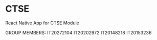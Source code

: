 # CTSE
React Native App for CTSE Module


GROUP MEMBERS:
IT20272104
IT20202972
IT20148218
IT20153236
